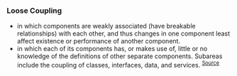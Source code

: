 ### Loose Coupling
- in which components are weakly associated (have breakable relationships) with each other, and thus changes in one component least affect existence or performance of another component. 
- in which each of its components has, or makes use of, little or no knowledge of the definitions of other separate components. Subareas include the coupling of classes, interfaces, data, and services.
<sup>[Source](https://en.wikipedia.org/wiki/Loose_coupling)</sup>